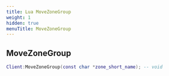 ```yaml
---
title: Lua MoveZoneGroup
weight: 1
hidden: true
menuTitle: MoveZoneGroup
---
```

## MoveZoneGroup
```lua
Client:MoveZoneGroup(const char *zone_short_name); -- void
```